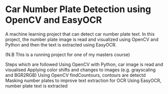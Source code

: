 # Car Number Plate Detection using OpenCV and EasyOCR
A machine learning project that can detect car number plate text. In this project, the number plate image is read and visualized using OpenCV and Python and then the text is extracted using EasyOCR.

(N.B This is a running project for one of my masters course)

Steps which are followed
Using OpenCV with Python, car image is read and visualised
Applying color shifts and changes to images (e.g. grayscaling and BGR2RGB)
Using OpenCV findCountours, contours are detectd
Masking number plates to improve text extraction for OCR
Using EasyOCR, number plate text is extracted
